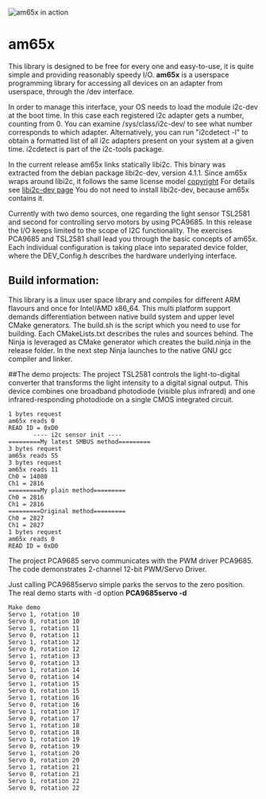 ![am65x in action](https://github.com/gulliversoft/am65x/blob/main/doc/am65x.gif)
# am65x

This library is designed to be free for every one and easy-to-use, it is quite simple and providing reasonably speedy I/O.
**am65x** is a userspace programming library for accessing all devices on an adapter from userspace, through the /dev interface.

In order to manage this interface, your OS needs to load the module i2c-dev at the boot time.
In this case each registered i2c adapter gets a number, counting from 0. You can examine /sys/class/i2c-dev/ to see what number corresponds to which adapter.
Alternatively, you can run "i2cdetect -l" to obtain a formatted list of all i2c adapters present on your system at a given time. i2cdetect is part of the i2c-tools package.

In the current release am65x links statically libi2c. This binary was extracted from the debian package libi2c-dev, version 4.1.1. Since am65x wraps around libi2c, it follows the same license model [copyright](https://metadata.ftp-master.debian.org/changelogs//main/i/i2c-tools/i2c-tools_4.1-1_copyright)
For details see [libi2c-dev page](https://packages.debian.org/de/buster/libi2c-dev)
You do not need to install libi2c-dev, because am65x contains it.

Currently with two demo sources, one regarding the light sensor TSL2581 and second for controlling servo motors by using PCA9685.
In this release the I/O keeps limited to the scope of I2C functionality.
The exercises PCA9685 and TSL2581 shall lead you through the basic concepts of am65x. Each individual configuration is taking place into separated device folder, where the DEV_Config.h describes the hardware underlying interface.

## Build information:
This library is a linux user space library and compiles for different ARM flavours and once for Intel/AMD x86_64. This multi platform support demands differentiation between native build system and upper level CMake generators.
The build.sh is the script which you need to use for building. Each CMakeLists.txt describes the rules and sources behind. The Ninja is leveraged as CMake generator which creates the build.ninja in the release folder. In the next step Ninja launches to the native GNU gcc compiler and linker. 

##The demo projects:
The project TSL2581 controls the light-to-digital converter that transforms the light intensity to a digital signal output. This device combines one broadband photodiode (visible plus infrared) and one infrared-responding photodiode on a single CMOS integrated circuit.

`1 bytes request`  
`am65x reads 0`  
`READ ID = 0xD0`  
`        ---- i2c sensor init ----       `  
`=========My latest SMBUS method=========`  
`3 bytes request`  
`am65x reads 55`  
`3 bytes request`  
`am65x reads 11`  
`Ch0 = 14080`  
`Ch1 = 2816`  
`=========My plain method=========`  
`Ch0 = 2816`  
`Ch1 = 2816`  
`=========Original method=========`  
`Ch0 = 2827`  
`Ch1 = 2827`  
`1 bytes request`  
`am65x reads 0`  
`READ ID = 0xD0`  

The project PCA9685 servo communicates with the PWM driver PCA9685. The code demonstrates 2-channel 12-bit PWM/Servo Driver.

Just calling PCA9685servo simple parks the servos to the zero position. The real demo starts with -d option **PCA9685servo -d**

`Make demo`  
`Servo 1, rotation 10`  
`Servo 0, rotation 10`  
`Servo 1, rotation 11`  
`Servo 0, rotation 11`  
`Servo 1, rotation 12`  
`Servo 0, rotation 12`  
`Servo 1, rotation 13`  
`Servo 0, rotation 13`  
`Servo 1, rotation 14`  
`Servo 0, rotation 14`  
`Servo 1, rotation 15`  
`Servo 0, rotation 15`  
`Servo 1, rotation 16`  
`Servo 0, rotation 16`  
`Servo 1, rotation 17`  
`Servo 0, rotation 17`  
`Servo 1, rotation 18`  
`Servo 0, rotation 18`  
`Servo 1, rotation 19`  
`Servo 0, rotation 19`  
`Servo 1, rotation 20`  
`Servo 0, rotation 20`  
`Servo 1, rotation 21`  
`Servo 0, rotation 21`  
`Servo 1, rotation 22`  
`Servo 0, rotation 22`  
